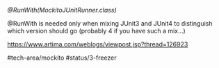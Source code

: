 _@RunWith(MockitoJUnitRunner.class)_



@RunWith is needed only when mixing JUnit3 and JUnit4 to distinguish which version should go (probably 4 if you have such a mix...)

https://www.artima.com/weblogs/viewpost.jsp?thread=126923



#tech-area/mockito 
#status/3-freezer 